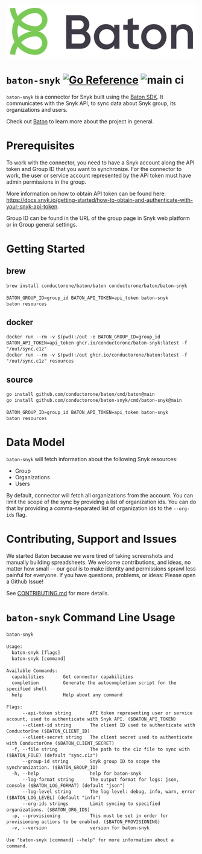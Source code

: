 ![Baton Logo](./docs/images/baton-logo.png)

# `baton-snyk` [![Go Reference](https://pkg.go.dev/badge/github.com/conductorone/baton-snyk.svg)](https://pkg.go.dev/github.com/conductorone/baton-snyk) ![main ci](https://github.com/conductorone/baton-snyk/actions/workflows/main.yaml/badge.svg)

`baton-snyk` is a connector for Snyk built using the [Baton SDK](https://github.com/conductorone/baton-sdk). It communicates with the Snyk API, to sync data about Snyk group, its organizations and users. 

Check out [Baton](https://github.com/conductorone/baton) to learn more about the project in general.

# Prerequisites

To work with the connector, you need to have a Snyk account along the API token and Group ID that you want to synchronize. For the connector to work, the user or service account represented by the API token must have admin permissions in the group. 

More information on how to obtain API token can be found here: https://docs.snyk.io/getting-started/how-to-obtain-and-authenticate-with-your-snyk-api-token.

Group ID can be found in the URL of the group page in Snyk web platform or in Group general settings.

# Getting Started

## brew

```
brew install conductorone/baton/baton conductorone/baton/baton-snyk

BATON_GROUP_ID=group_id BATON_API_TOKEN=api_token baton-snyk
baton resources
```

## docker

```
docker run --rm -v $(pwd):/out -e BATON_GROUP_ID=group_id BATON_API_TOKEN=api_token ghcr.io/conductorone/baton-snyk:latest -f "/out/sync.c1z"
docker run --rm -v $(pwd):/out ghcr.io/conductorone/baton:latest -f "/out/sync.c1z" resources
```

## source

```
go install github.com/conductorone/baton/cmd/baton@main
go install github.com/conductorone/baton-snyk/cmd/baton-snyk@main

BATON_GROUP_ID=group_id BATON_API_TOKEN=api_token baton-snyk
baton resources
```

# Data Model

`baton-snyk` will fetch information about the following Snyk resources:

- Group
- Organizations
- Users

By default, connector will fetch all organizations from the account. You can limit the scope of the sync by providing a list of organization ids. You can do that by providing a comma-separated list of organization ids to the `--org-ids` flag.

# Contributing, Support and Issues

We started Baton because we were tired of taking screenshots and manually building spreadsheets. We welcome contributions, and ideas, no matter how small -- our goal is to make identity and permissions sprawl less painful for everyone. If you have questions, problems, or ideas: Please open a Github Issue!

See [CONTRIBUTING.md](https://github.com/ConductorOne/baton/blob/main/CONTRIBUTING.md) for more details.

# `baton-snyk` Command Line Usage

```
baton-snyk

Usage:
  baton-snyk [flags]
  baton-snyk [command]

Available Commands:
  capabilities       Get connector capabilities
  completion         Generate the autocompletion script for the specified shell
  help               Help about any command

Flags:
      --api-token string       API token representing user or service account, used to authenticate with Snyk API. ($BATON_API_TOKEN)
      --client-id string       The client ID used to authenticate with ConductorOne ($BATON_CLIENT_ID)
      --client-secret string   The client secret used to authenticate with ConductorOne ($BATON_CLIENT_SECRET)
  -f, --file string            The path to the c1z file to sync with ($BATON_FILE) (default "sync.c1z")
      --group-id string        Snyk group ID to scope the synchronization. ($BATON_GROUP_ID)
  -h, --help                   help for baton-snyk
      --log-format string      The output format for logs: json, console ($BATON_LOG_FORMAT) (default "json")
      --log-level string       The log level: debug, info, warn, error ($BATON_LOG_LEVEL) (default "info")
      --org-ids strings        Limit syncing to specified organizations. ($BATON_ORG_IDS)
  -p, --provisioning           This must be set in order for provisioning actions to be enabled. ($BATON_PROVISIONING)
  -v, --version                version for baton-snyk

Use "baton-snyk [command] --help" for more information about a command.
```
